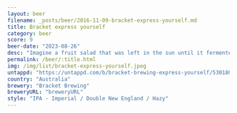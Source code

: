 ```yaml
---
layout: beer
filename: _posts/beer/2016-11-09-bracket-express-yourself.md
title: Bracket express yourself
category: beer
score: 9
beer-date: "2023-08-26"
desc: "Imagine a fruit salad that was left in the sun until it fermented"
permalink: /beer/:title.html
img: /img/list/bracket-express-yourself.jpeg
untappd: "https://untappd.com/b/bracket-brewing-express-yourself/5301804"
country: "Australia"
brewery: "Bracket Brewing"
breweryURL: "breweryURL"
style: "IPA - Imperial / Double New England / Hazy"
---
```

